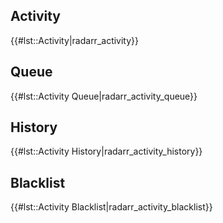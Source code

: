 ## Activity

{{\#lst::Activity|radarr\_activity}}

## Queue

{{\#lst::Activity Queue|radarr\_activity\_queue}}

## History

{{\#lst::Activity History|radarr\_activity\_history}}

## Blacklist

{{\#lst::Activity Blacklist|radarr\_activity\_blacklist}}
